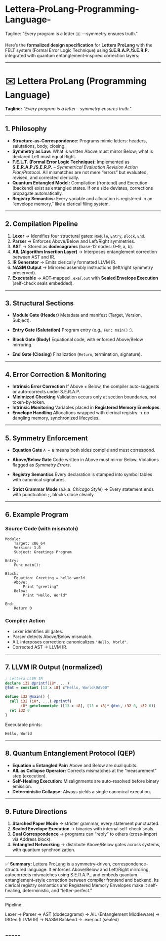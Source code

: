 # Lettera-ProLang-Programming-Language-

Tagline: "Every program is a letter ✉️ —symmetry ensures truth."

Here’s the **formalized design specification** for **Lettera ProLang** with the FELT system (Formal Error Logic Technique) using **S.E.R.A.P./S.E.R.P.** integrated with quantum entanglement–inspired correction layers:

---

# ✉️ Lettera ProLang (Programming Language)

**Tagline:** *"Every program is a letter—symmetry ensures truth."*

---

## 1. Philosophy

* **Structure-as-Correspondence:** Programs mimic letters: headers, salutations, body, closing.
* **Symmetry as Law:** What is written Above must mirror Below; what is declared Left must equal Right.
* **F.E.L.T. (Formal Error Logic Technique):**
  Implemented as **S.E.R.A.P./S.E.R.P.** – *Symmetrical Evaluation Revision Action Plan/Protocol*.
  All mismatches are not mere “errors” but evaluated, revised, and corrected clerically.
* **Quantum Entangled Model:** Compilation (frontend) and Execution (backend) exist as entangled states. If one side deviates, corrections propagate automatically.
* **Registry Semantics:** Every variable and allocation is registered in an “envelope memory,” like a clerical filing system.

---

## 2. Compilation Pipeline

1. **Lexer** → Identifies four structural gates: `Module`, `Entry`, `Block`, `End`.
2. **Parser** → Enforces Above/Below and Left/Right symmetries.
3. **AST** → Stored as **dodecagrams** (base-12 nodes: 0–9, a, b).
4. **AIL (Algorithm Insertion Layer)** → Interposes entanglement correction between AST and IR.
5. **IR Generator** → Emits clerically formatted LLVM IR.
6. **NASM Output** → Mirrored assembly instructions (left/right symmetry preserved).
7. **Executable** → AOT-mapped `.exe`/`.out` with **Sealed Envelope Execution** (self-check seals embedded).

---

## 3. Structural Sections

* **Module Gate (Header)**
  Metadata and manifest (Target, Version, Subject).

* **Entry Gate (Salutation)**
  Program entry (e.g., `Func main():`).

* **Block Gate (Body)**
  Equational code, with enforced Above/Below mirroring.

* **End Gate (Closing)**
  Finalization (`Return`, termination, signature).

---

## 4. Error Correction & Monitoring

* **Intrinsic Error Correction**
  If Above ≠ Below, the compiler auto-suggests or auto-corrects under S.E.R.A.P.
* **Minimized Checking**
  Validation occurs only at section boundaries, not token-by-token.
* **Intrinsic Monitoring**
  Variables placed in **Registered Memory Envelopes**.
* **Envelope Handling**
  Allocations wrapped with clerical registry → no dangling memory, synchronized lifecycles.

---

## 5. Symmetry Enforcement

* **Equation Gate**
  `A = B` means both sides compile and must correspond.

* **Above/Below Gate**
  Code written in Above must mirror Below.
  Violations flagged as *Symmetry Errors*.

* **Registry Semantics**
  Every declaration is stamped into symbol tables with canonical signatures.

* **Strict Grammar Mode**
  (a.k.a. *Chicago Style*) → Every statement ends with punctuation `;`, blocks close cleanly.

---

## 6. Example Program

### Source Code (with mismatch)

```
Module:
    Target: x86_64
    Version: 1.0
    Subject: Greetings Program

Entry:
    Func main():

Block:
    Equation: Greeting = hello world
    Above:
        Print "greeting"
    Below:
        Print "Hello, World"

End:
    Return 0
```

### Compiler Action

* Lexer identifies all gates.
* Parser detects Above/Below mismatch.
* AIL interposes correction: canonicalizes `"Hello, World"`.
* Corrected AST → LLVM IR.

---

## 7. LLVM IR Output (normalized)

```llvm
; Lettera LLVM IR
declare i32 @printf(i8*, ...)
@fmt = constant [13 x i8] c"Hello, World\0A\00"

define i32 @main() {
  call i32 (i8*, ...) @printf(
       i8* getelementptr ([13 x i8], [13 x i8]* @fmt, i32 0, i32 0))
  ret i32 0
}
```

Executable prints:

```
Hello, World
```

---

## 8. Quantum Entanglement Protocol (QEP)

* **Equation = Entangled Pair:** Above and Below are dual qubits.
* **AIL as Collapse Operator:** Corrects mismatches at the “measurement” step (execution).
* **Self-Healing Execution:** Misalignments are auto-resolved before binary emission.
* **Deterministic Collapse:** Always yields a single canonical execution.

---

## 9. Future Directions

1. **Starched Paper Mode** → stricter grammar, every statement punctuated.
2. **Sealed Envelope Execution** → binaries with internal self-check seals.
3. **Dual Correspondence** → programs can “reply” to others (cross-import via Address block).
4. **Entangled Networking** → distribute Above/Below gates across systems, with quantum synchronization.

---

✅ **Summary:**
Lettera ProLang is a symmetry-driven, correspondence-structured language. It enforces Above/Below and Left/Right mirroring, autocorrects mismatches using S.E.R.A.P., and embeds quantum-entanglement–style correction between compiler frontend and backend. Its clerical registry semantics and Registered Memory Envelopes make it self-healing, deterministic, and “letter-perfect.”

---


Pipeline: 

Lexer → Parser → AST (dodecagrams) → AIL (Entanglement Middleware) 
→ IRGen (LLVM IR) → NASM Backend → .exe/.out (sealed)

## -----

